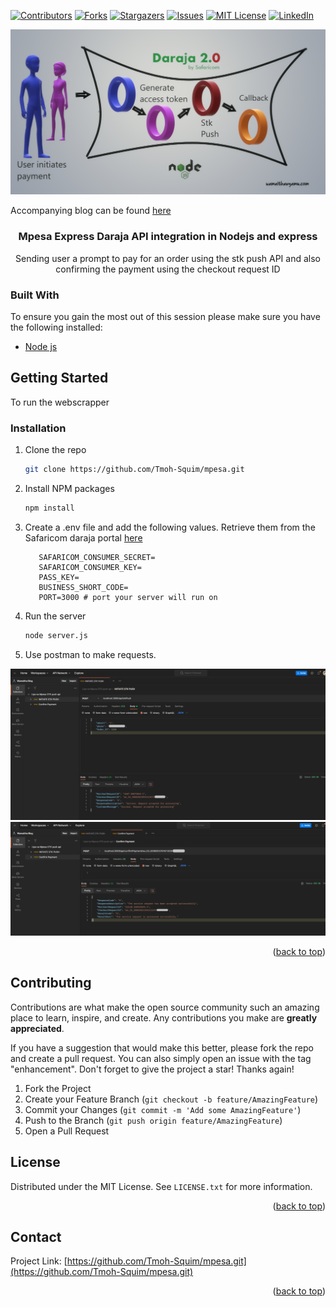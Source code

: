 <div id="top"></div>
<!--
*** Thanks for checking out the Best-README-Template. If you have a suggestion
*** that would make this better, please fork the repo and create a pull request
*** or simply open an issue with the tag "enhancement".
*** Don't forget to give the project a star!
*** Thanks again! Now go create something AMAZING! :D
-->



<!-- PROJECT SHIELDS -->
<!--
*** I'm using markdown "reference style" links for readability.
*** Reference links are enclosed in brackets [ ] instead of parentheses ( ).
*** See the bottom of this document for the declaration of the reference variables
*** for contributors-url, forks-url, etc. This is an optional, concise syntax you may use.
*** https://www.markdownguide.org/basic-syntax/#reference-style-links
-->
[![Contributors][contributors-shield]][contributors-url]
[![Forks][forks-shield]][forks-url]
[![Stargazers][stars-shield]][stars-url]
[![Issues][issues-shield]][issues-url]
[![MIT License][license-shield]][license-url]
[![LinkedIn][linkedin-shield]][linkedin-url]



<!-- PROJECT LOGO -->
[![Product Name Screen Shot][product-screenshot]](https://wamaithanyamu.com/how-to-integrate-the-mpesa-stk-push-api-in-nodejs)

Accompanying blog can be found [here](https://wamaithanyamu.com/how-to-integrate-the-mpesa-stk-push-api-in-nodejs)
<div>
<h3 align="center">Mpesa Express Daraja API integration in Nodejs and express</h3>

  <p align="center">
   Sending user a prompt to pay for an order using the stk push API and also confirming the payment using the checkout request ID
   
  </p>
</div>




### Built With
To ensure you gain the most out of this session please make sure you have the following installed:

- [Node js](https://nodejs.org/en/download/)


<!-- GETTING STARTED -->
## Getting Started

To run the webscrapper


### Installation

1. Clone the repo
   ```sh
   git clone https://github.com/Tmoh-Squim/mpesa.git
   ```
2. Install NPM packages
   ```sh
   npm install
   ```
3. Create a .env file and add the following values. Retrieve them from the Safaricom daraja portal [here](https://developer.safaricom.co.ke/)
   ```shell
      SAFARICOM_CONSUMER_SECRET=
      SAFARICOM_CONSUMER_KEY=
      PASS_KEY=
      BUSINESS_SHORT_CODE=
      PORT=3000 # port your server will run on
   ```

4. Run the server
   ```sh
   node server.js
   ```
4. Use postman to make requests.

![](Images/mpesa8.png)
![](Images/mpesa11.png)

<p align="right">(<a href="#top">back to top</a>)</p>







<!-- CONTRIBUTING -->
## Contributing

Contributions are what make the open source community such an amazing place to learn, inspire, and create. Any contributions you make are **greatly appreciated**.

If you have a suggestion that would make this better, please fork the repo and create a pull request. You can also simply open an issue with the tag "enhancement".
Don't forget to give the project a star! Thanks again!

1. Fork the Project
2. Create your Feature Branch (`git checkout -b feature/AmazingFeature`)
3. Commit your Changes (`git commit -m 'Add some AmazingFeature'`)
4. Push to the Branch (`git push origin feature/AmazingFeature`)
5. Open a Pull Request


<!-- LICENSE -->
## License

Distributed under the MIT License. See `LICENSE.txt` for more information.
<p align="right">(<a href="#top">back to top</a>)</p>



<!-- CONTACT -->
## Contact


Project Link: [https://github.com/Tmoh-Squim/mpesa.git](https://github.com/Tmoh-Squim/mpesa.git)

<p align="right">(<a href="#top">back to top</a>)</p>



<!-- MARKDOWN LINKS & IMAGES -->
<!-- https://www.markdownguide.org/basic-syntax/#reference-style-links -->
[contributors-shield]: https://img.shields.io/github/contributors/wamaithanyamu/Lipa-na-Mpesa-STK-Push-.svg?style=for-the-badge
[contributors-url]: https://github.com/wamaithanyamu/Lipa-na-Mpesa-STK-Push-/graphs/contributors
[forks-shield]: https://img.shields.io/github/forks/wamaithanyamu/Lipa-na-Mpesa-STK-Push-.svg?style=for-the-badge
[forks-url]: https://github.com/wamaithanyamu/Lipa-na-Mpesa-STK-Push-/network/members
[stars-shield]: https://img.shields.io/github/stars/wamaithanyamu/Lipa-na-Mpesa-STK-Push-.svg?style=for-the-badge
[stars-url]: https://github.com/wamaithanyamu/Lipa-na-Mpesa-STK-Push-/stargazers
[issues-shield]: https://img.shields.io/github/issues/wamaithanyamu/Lipa-na-Mpesa-STK-Push-.svg?style=for-the-badge
[issues-url]: https://github.com/wamaithanyamu/Lipa-na-Mpesa-STK-Push-/issues
[license-shield]: https://img.shields.io/github/license/wamaithanyamu/Lipa-na-Mpesa-STK-Push-.svg?style=for-the-badge
[license-url]: https://github.com/wamaithanyamu/Lipa-na-Mpesa-STK-Push-/blob/master/LICENSE.txt
[linkedin-shield]: https://img.shields.io/badge/-LinkedIn-black.svg?style=for-the-badge&logo=linkedin&colorB=555
[linkedin-url]: https://linkedin.com/in/wamaithanyamu
[product-screenshot]: Images/daraja.png

